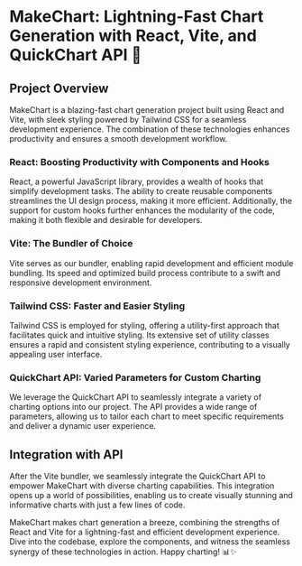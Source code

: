 # MakeChart: Lightning-Fast Chart Generation with React, Vite, and QuickChart API 🚀

## Project Overview

MakeChart is a blazing-fast chart generation project built using React and Vite, with sleek styling powered by Tailwind CSS for a seamless development experience. The combination of these technologies enhances productivity and ensures a smooth development workflow.

### React: Boosting Productivity with Components and Hooks

React, a powerful JavaScript library, provides a wealth of hooks that simplify development tasks. The ability to create reusable components streamlines the UI design process, making it more efficient. Additionally, the support for custom hooks further enhances the modularity of the code, making it both flexible and desirable for developers.

### Vite: The Bundler of Choice

Vite serves as our bundler, enabling rapid development and efficient module bundling. Its speed and optimized build process contribute to a swift and responsive development environment.

### Tailwind CSS: Faster and Easier Styling

Tailwind CSS is employed for styling, offering a utility-first approach that facilitates quick and intuitive styling. Its extensive set of utility classes ensures a rapid and consistent styling experience, contributing to a visually appealing user interface.

### QuickChart API: Varied Parameters for Custom Charting

We leverage the QuickChart API to seamlessly integrate a variety of charting options into our project. The API provides a wide range of parameters, allowing us to tailor each chart to meet specific requirements and deliver a dynamic user experience.

## Integration with API

After the Vite bundler, we seamlessly integrate the QuickChart API to empower MakeChart with diverse charting capabilities. This integration opens up a world of possibilities, enabling us to create visually stunning and informative charts with just a few lines of code.

MakeChart makes chart generation a breeze, combining the strengths of React and Vite for a lightning-fast and efficient development experience. Dive into the codebase, explore the components, and witness the seamless synergy of these technologies in action. Happy charting! 📊✨
